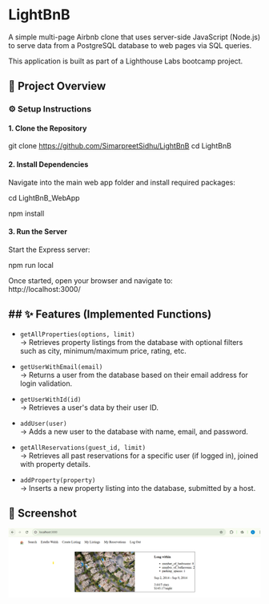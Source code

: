 # LightBnB
A simple multi-page Airbnb clone that uses server-side JavaScript (Node.js) to serve data from a PostgreSQL database to web pages via SQL queries.

This application is built as part of a Lighthouse Labs bootcamp project.

## 🚀 Project Overview

### ⚙️ Setup Instructions

#### 1. Clone the Repository

git clone https://github.com/SimarpreetSidhu/LightBnB
cd LightBnB

#### 2. Install Dependencies

Navigate into the main web app folder and install required packages:

cd LightBnB_WebApp

npm install

#### 3. Run the Server

Start the Express server:

npm run local

Once started, open your browser and navigate to:  
http://localhost:3000/

## ## ✨ Features (Implemented Functions)

- `getAllProperties(options, limit)`  
  → Retrieves property listings from the database with optional filters such as city, minimum/maximum price, rating, etc.

- `getUserWithEmail(email)`  
  → Returns a user from the database based on their email address for login validation.

- `getUserWithId(id)`  
  → Retrieves a user's data by their user ID.

- `addUser(user)`  
  → Adds a new user to the database with name, email, and password.

- `getAllReservations(guest_id, limit)`  
  → Retrieves all past reservations for a specific user (if logged in), joined with property details.

- `addProperty(property)`  
  → Inserts a new property listing into the database, submitted by a host.


## 📸 Screenshot

![🏠 Home Page](docs/homePage.png)


